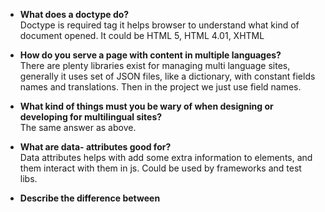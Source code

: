 * **What does a doctype do?**   
  Doctype is required tag it helps browser to understand what kind of document opened. It could be HTML 5, HTML 4.01, XHTML
* **How do you serve a page with content in multiple languages?**  
  There are plenty libraries exist for managing multi language sites, generally it uses set of JSON files, like a dictionary, with constant fields names
  and translations. Then in the project we just use field names.
* **What kind of things must you be wary of when designing or developing for multilingual sites?**   
  The same answer as above. 
* **What are data- attributes good for?**  
  Data attributes helps with add some extra information to elements, and them interact with them in js.
  Could be used by frameworks and test libs. 
* **Describe the difference between <script>, <script async> and <script defer>.**   
    * <script> loaded synchronously and block page parsing until the script will be downloaded and executed.    
    * <script async> didn't stop html parsing but it does during js execution.   
    * <script defer> didn't stop html parsing and execution after html parsing finished, and it also saved the scripts queue.      
* **Why is it generally a good idea to position CSS <link>s between <head></head> and JS <script>s just before </body>? Do you know any exceptions?**   
  
  <script defer> could be placed on top of document. 
